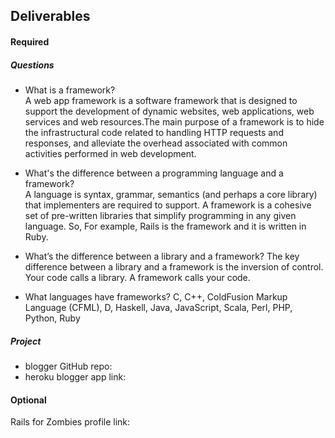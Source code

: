 ## Deliverables
#### Required
##### Questions
- What is a framework?  
    A web app framework is a software framework that is designed to support the development of dynamic websites, web applications, web services and web resources.The main purpose of a framework is to hide the infrastructural code related to handling HTTP requests and responses, and alleviate the overhead associated with common activities performed in web development.

- What's the difference between a programming language and a framework?  
  A language is syntax, grammar, semantics (and perhaps a core library) that implementers are required to support. A framework is a cohesive set of pre-written libraries that simplify programming in any given language. So, For example, Rails is the framework and it is written in Ruby.    

- What’s the difference between a library and a framework?
     The key difference between a library and a framework is the inversion of control. Your code calls a library. A framework   calls your code.

- What languages have frameworks?
    C, C++, ColdFusion Markup Language (CFML), D, Haskell, Java, JavaScript, Scala, Perl, PHP, Python, Ruby


##### Project
- blogger GitHub repo: 
- heroku blogger app link:

#### Optional
Rails for Zombies profile link:
